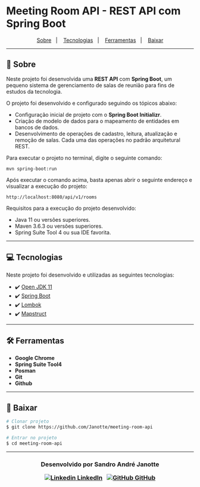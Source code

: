 # Meeting Room API - REST API com Spring Boot

<p align="center">
  <a href="https://github.com/Janotte/meeting-room-api#-
sobre">Sobre</a>&nbsp;&nbsp;&nbsp;|&nbsp;&nbsp;&nbsp;
  <a href="https://github.com/Janotte/meeting-room-api#-tecnologias">Tecnologias</a>&nbsp;&nbsp;&nbsp;|&nbsp;&nbsp;&nbsp;
   <a href="https://github.com/Janotte/meeting-room-api#-ferramentas">Ferramentas</a>&nbsp;&nbsp;&nbsp;|&nbsp;&nbsp;&nbsp;
  <a href="https://github.com/Janotte/meeting-room-api#-baixar">Baixar</a>
</p>




---

## 📝 Sobre

Neste projeto foi desenvolvida uma  **REST API** com **Spring Boot**, um pequeno sistema de gerenciamento de salas de reunião para fins de estudos da tecnologia.

O projeto foi desenvolvido e configurado seguindo os tópicos abaixo:

- Configuração inicial de projeto com o **Spring Boot Initializr**.
- Criação de modelo de dados para o mapeamento de entidades em bancos de dados.
- Desenvolvimento de operações de cadastro, leitura, atualização e remoção de salas.  Cada uma das operações no padrão arquitetural REST.

Para executar o projeto no terminal, digite o seguinte comando:

```
mvn spring-boot:run 
```

Após executar o comando acima, basta apenas abrir o seguinte endereço e visualizar a execução do projeto:

```
http://localhost:8080/api/v1/rooms
```

Requisitos para a execução do projeto desenvolvido:

- Java 11 ou versões superiores.
- Maven 3.6.3 ou versões superiores.
- Spring Suíte Tool 4 ou sua IDE favorita.

---

## 💻 Tecnologias

Neste projeto foi desenvolvido e utilizadas as seguintes tecnologias:

- ✔️ [Open JDK 11](https://jdk.java.net/archive/)
- ✔️ [Spring Boot](https://spring.io/projects/spring-boot)
- ✔️ [Lombok](https://projectlombok.org/)
- ✔️ [Mapstruct](https://mapstruct.org/)

---

## 🛠 Ferramentas

- **Google Chrome**
- **Spring Suite Tool4**
- **Posman**
- **Git**
- **Github**

---

## 💾 Baixar

```bash
# Clonar projeto
$ git clone https://github.com/Janotte/meeting-room-api

# Entrar no projeto
$ cd meeting-room-api

```

---

<h3 align="center">
  Desenvolvido por Sandro André Janotte
  <br/>


  <a align="center">

   [![Linkedin](https://i.stack.imgur.com/gVE0j.png) LinkedIn](https://www.linkedin.com/in/sandro-andr%C3%A9-janotte-2b022450/)
&nbsp;
  [![GitHub](https://i.stack.imgur.com/tskMh.png) GitHub](https://github.com/janotte)
  </a>

</h3>